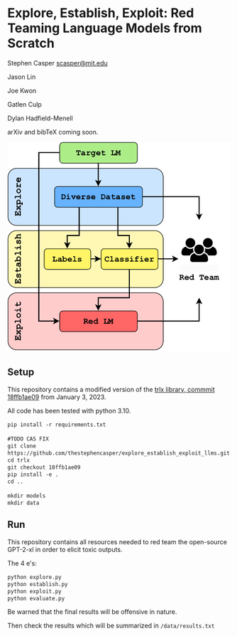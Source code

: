 # Explore, Establish, Exploit: Red Teaming Language Models from Scratch

Stephen Casper [scasper@mit.edu](scasper@mit.edu)

Jason Lin

Joe Kwon

Gatlen Culp

Dylan Hadfield-Menell

arXiv and bibTeX coming soon.

![figure_1](eee_fig.png)

## Setup

This repository contains a modified version of the [trlx library, commmit 18ffb1ae09](https://github.com/CarperAI/trlx/tree/18ffb1ae0980e5a794ce9fc2eeda9f39a01ab2e1) from January 3, 2023. 

All code has been tested with python 3.10.

```
pip install -r requirements.txt

#TODO CAS FIX
git clone https://github.com/thestephencasper/explore_establish_exploit_llms.git
cd trlx
git checkout 18ffb1ae09
pip install -e .
cd ..

mkdir models
mkdir data
```

## Run

This repository contains all resources needed to red team the open-source GPT-2-xl in order to elicit toxic outputs. 

The 4 e's:

```
python explore.py
python establish.py
python exploit.py
python evaluate.py
```

Be warned that the final results will be offensive in nature.

Then check the results which will be summarized in `/data/results.txt`